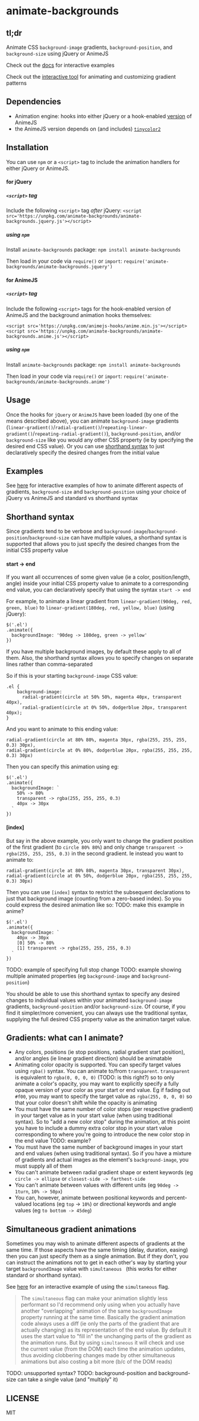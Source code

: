 # animate-backgrounds

## tl;dr

Animate CSS `background-image` gradients, `background-position`, and `background-size` using jQuery or AnimeJS

Check out the [docs][docs] for interactive examples

Check out the [interactive tool][tool] for animating and customizing gradient patterns

## Dependencies

- Animation engine: hooks into either jQuery or a hook-enabled [version][animejs_hooks] of AnimeJS
- the AnimeJS version depends on (and includes) [`tinycolor2`](https://github.com/bgrins/TinyColor)

## Installation

You can use `npm` or a `<script>` tag to include the animation handlers for either jQuery or AnimeJS.

#### for jQuery

##### `<script>` tag

Include the following `<script>` tag *after* jQuery:
`<script src='https://unpkg.com/animate-backgrounds/animate-backgrounds.jquery.js'></script>`

##### using `npm`

Install `animate-backgrounds` package:
`npm install animate-backgrounds`

Then load in your code via `require()` or `import`:
`require('animate-backgrounds/animate-backgrounds.jquery')`

#### for AnimeJS

##### `<script>` tag

Include the following `<script>` tags for the hook-enabled version of AnimeJS and the background animation hooks themselves:
```
<script src='https://unpkg.com/animejs-hooks/anime.min.js'></script>
<script src='https://unpkg.com/animate-backgrounds/animate-backgrounds.anime.js'></script>
```

##### using `npm`

Install `animate-backgrounds` package:
`npm install animate-backgrounds`

Then load in your code via `require()` or `import`:
`require('animate-backgrounds/animate-backgrounds.anime')`

## Usage

Once the hooks for `jQuery` or `AnimeJS` have been loaded (by one of the means described above),
you can animate `background-image` gradients (`linear-gradient()`/`radial-gradient()`/`repeating-linear-gradient()`/`repeating-radial-gradient()`), `background-position`, and/or `background-size` like you would any other CSS property (ie by specifying the desired end CSS value). Or you can use [shorthand syntax](#shorthand-syntax) to just declaratively specify the desired changes from the initial value

## Examples

See [here][docs] for interactive examples of how to animate different aspects of gradients,
`background-size` and `background-position` using your choice of jQuery vs AnimeJS and
standard vs shorthand syntax

## Shorthand syntax

Since gradients tend to be verbose and `background-image`/`background-position`/`background-size` can have multiple values, a shorthand syntax is supported that allows you to just specify the desired changes from the initial CSS property value

#### start -> end

If you want all occurrences of some given value (ie a color, position/length, angle) inside your initial CSS property value to animate to a corresponding end value, you can declaratively specify that using the syntax `start -> end`

For example, to animate a linear gradient from `linear-gradient(90deg, red, green, blue)` to `linear-gradient(180deg, red, yellow, blue)` (using jQuery):
```
$('.el')
.animate({
  backgroundImage: '90deg -> 180deg, green -> yellow'
})
```

If you have multiple background images, by default these apply to all of them.
Also, the shorthand syntax allows you to specify changes on separate lines rather than comma-separated

So if this is your starting `background-image` CSS value:
```
.el {
    background-image:
      radial-gradient(circle at 50% 50%, magenta 40px, transparent 40px),
      radial-gradient(circle at 0% 50%, dodgerblue 20px, transparent 40px);
}
```
And you want to animate to this ending value:
```
radial-gradient(circle at 80% 80%, magenta 30px, rgba(255, 255, 255, 0.3) 30px),
radial-gradient(circle at 0% 80%, dodgerblue 20px, rgba(255, 255, 255, 0.3) 30px)
```
Then you can specify this animation using eg:
```
$('.el')
.animate({
  backgroundImage: `
    50% -> 80%
    transparent -> rgba(255, 255, 255, 0.3)
    40px -> 30px
  `
})
```

#### [index]

But say in the above example, you only want to change the gradient position of the first gradient (to `circle 80% 80%`)
and only change `transparent -> rgba(255, 255, 255, 0.3)` in the second gradient.
Ie instead you want to animate to:
```
radial-gradient(circle at 80% 80%, magenta 30px, transparent 30px),
radial-gradient(circle at 0% 50%, dodgerblue 20px, rgba(255, 255, 255, 0.3) 30px)
```
Then you can use `[index]` syntax to restrict the subsequent declarations to just that background image (counting from a zero-based index).
So you could express the desired animation like so:
TODO: make this example in anime?
```
$('.el')
.animate({
  backgroundImage: `
    40px -> 30px
    [0] 50% -> 80%
    [1] transparent -> rgba(255, 255, 255, 0.3)
  `
})
```

TODO: example of specifying full stop change
TODO: example showing multiple animated properties (eg `background-image` and `background-position`)

You should be able to use this shorthand syntax to specify any desired changes to individual values within your animated
`background-image` gradients, `background-position` and/or `background-size`.
Of course, if you find it simpler/more convenient, you can always use the traditional syntax,
supplying the full desired CSS property value as the animation target value.

## Gradients: what can I animate?
- Any colors, positions (ie stop positions, radial gradient start position), and/or angles (ie linear gradient direction) should be animatable
- Animating color opacity is supported. You can specify target values using `rgba()` syntax. You can animate to/from `transparent`.
  `transparent` is equivalent to `rgba(0, 0, 0, 0)` (TODO: is this right?) so to only animate a color's opacity, you may want to explicitly specify a fully
   opaque version of your color as your start or end value. Eg if fading out `#f00`, you may want to specify the target value as `rgba(255, 0, 0, 0)`
   so that your color doesn't shift while the opacity is animating
- You must have the same number of color stops (per respective gradient) in your target value as in your start value (when using traditional syntax).
  So to "add a new color stop" during the animation, at this point you have to include a dummy extra color stop in your start value
  corresponding to where you're going to introduce the new color stop in the end value
  TODO: example?
- You must have the same number of background images in your start and end values (when using traditional syntax).
  So if you have a mixture of gradients and actual images as the element's `background-image`, you must supply all of them
- You can't animate between radial gradient shape or extent keywords (eg `circle -> ellipse` or `closest-side -> farthest-side`
- You can't animate between values with different units (eg `90deg -> 1turn`, `10% -> 50px`)
- You can, however, animate between positional keywords and percent-valued locations (eg `top` -> `10%`)
  or directional keywords and angle values (eg `to bottom -> 45deg`)

## Simultaneous gradient animations

Sometimes you may wish to animate different aspects of gradients at the same time.
If those aspects have the same timing (delay, duration, easing) then you can just specify
them as a single animation.
But if they don't, you can instruct the animations not to get in each other's way by
starting your target `backgroundImage` value with `simultaneous `
(this works for either standard or shorthand syntax).

See [here][docs_simultaneous] for an interactive example of using the `simultaneous` flag.

> The `simultaneous` flag can make your animation slightly less performant
> so I'd recommend only using when you actually have another "overlapping" animation of the
> same `backgroundImage` property running at the same time.
> Basically the gradient animation code always uses a diff
> (ie only the parts of the gradient that are actually changing)
> as its representation of the end value.
> By default it uses the start value to "fill in" the unchanging parts of the gradient
> as the animation runs.
> But by using `simultaneous` it will check and use the current value (from the DOM)
> each time the animation updates, thus avoiding clobbering changes made by other
> simultaneous animations but also costing a bit more (b/c of the DOM reads)

TODO: unsupported syntax?
TODO: background-position and background-size can take a single value (and "multiply" it)

## LICENSE

MIT

[docs]: http://helixbass.net/projects/animate_backgrounds
[docs_simultaneous]: http://helixbass.net/projects/animate_backgrounds
[tool]: http://helixbass.net/projects/gradients
[animejs_hooks]: https://github.com/helixbass/animejs-hooks
